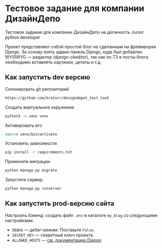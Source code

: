 # Тестовое задание для компании ДизайнДепо

Тестовое задание для компании ДизайнДепо на должность Junior python developer

Проект представляет собой простой блог на сделанным на фреймворке Django.
За основу взять админ панель Django, куда был добавлен WYSIWYG — редактор (django-ckeditor), так как по ТЗ в посты блога необходимо вставлять картинки, цитаты и т.д.


## Как запустить dev версию


Склонировать git репозиторий 

```bash
https://github.com/kratorr/designdepot_test_task
```

Создать виртуальное окружение

```bash
python3 -m venv venv
```
Активировать его
```bash
source venv/bin/activate
```
Установить зависимости
```bash
pip install -r requirements.txt
```
Примените миграции
```sh
python manage.py migrate
```

Запустите сервер:

```sh
python manage.py runserver
```


## Как запустить prod-версию сайта



Настроить бэкенд: создать файл `.env` в каталоге `my_blog` со следующими настройками:

- `DEBUG` — дебаг-режим. Поставьте `False`.
- `SECRET_KEY` — секретный ключ проекта. 
- `ALLOWED_HOSTS` — [см. документацию Django](https://docs.djangoproject.com/en/3.1/ref/settings/#allowed-hosts)